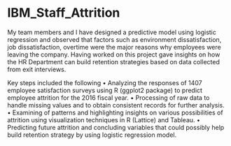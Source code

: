 # IBM_Staff_Attrition
My team members and I have designed a predictive model using logistic regression and observed that factors such as environment dissatisfaction, job dissatisfaction, overtime were the major reasons why employees were leaving the company. Having worked on this project gave insights on how the HR Department can build retention strategies based on data collected from exit interviews.

Key steps included the following
• Analyzing the responses of 1407 employee satisfaction surveys using R (ggplot2 package) to predict employee attrition for the 2016 fiscal year. 
• Processing of raw data to handle missing values and to obtain consistent records for further analysis. 
• Examining of patterns and highlighting insights on various possibilities of attrition using visualization techniques in R (Lattice) and Tableau. 
• Predicting future attrition and concluding variables that could possibly help build retention strategy by using logistic regression model.

